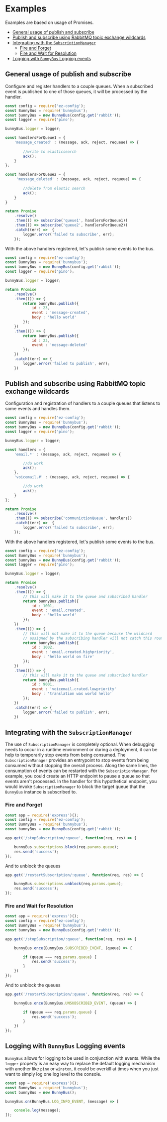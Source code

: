 # Examples

Examples are based on usage of Promises.

<!-- START doctoc generated TOC please keep comment here to allow auto update -->
<!-- DON'T EDIT THIS SECTION, INSTEAD RE-RUN doctoc TO UPDATE -->


- [General usage of publish and subscribe](#general-usage-of-publish-and-subscribe)
- [Publish and subscribe using RabbitMQ topic exchange wildcards](#publish-and-subscribe-using-rabbitmq-topic-exchange-wildcards)
- [Integrating with the `SubscriptionManager`](#integrating-with-the-subscriptionmanager)
  - [Fire and Forget](#fire-and-forget)
  - [Fire and Wait for Resolution](#fire-and-wait-for-resolution)
- [Logging with `BunnyBus` Logging events](#logging-with-bunnybus-logging-events)

<!-- END doctoc generated TOC please keep comment here to allow auto update -->

## General usage of publish and subscribe

Configure and register handlers to a couple queues. When a subscribed event is published to one of those queues, it will be processed by the handler.

```javascript
const config = require('ez-config');
const BunnyBus = require('bunnybus');
const bunnyBus = new BunnyBus(config.get('rabbit'));
const logger = require('pino');

bunnyBus.logger = logger;

const handlersForQueue1 = {
    'message_created' : (message, ack, reject, requeue) => {
        
        //write to elasticsearch
        ack();
    }
};

const handlersForQueue2 = {
     'message_deleted' : (message, ack, reject, requeue) => {
        
        //delete from elastic search
        ack();
    }   
}

return Promise
    .resolve()
    .then(() => subscribe('queue1', handlersForQueue1))
    .then(() => subscribe('queue2', handlersForQueue2))
    .catch((err) =>  {
        logger.error('failed to subscribe', err);
    });
```

With the above handlers registered, let's publish some events to the bus.

```javascript
const config = require('ez-config');
const BunnyBus = require('bunnybus');
const bunnyBus = new BunnyBus(config.get('rabbit'));
const logger = require('pino');

bunnyBus.logger = logger;

return Promise
    .resolve()
    .then(()) => {
        return bunnyBus.publish({
            id : 23,
            event : 'message-created',
            body : 'hello world'
        });
    })
    .then(()) => {
        return bunnyBus.publish({
            id : 23,
            event : 'message-deleted'
        });
    })
    .catch((err) => {
        logger.error('failed to publish', err);
    })
```

## Publish and subscribe using RabbitMQ topic exchange wildcards

Configuration and registration of handlers to a couple queues that listens to some events and handles them.

```javascript
const config = require('ez-config');
const BunnyBus = require('bunnybus');
const bunnyBus = new BunnyBus(config.get('rabbit'));
const logger = require('pino');

bunnyBus.logger = logger;

const handlers = {
    'email.*' : (message, ack, reject, requeue) => {

        //do work
        ack();
    },
    'voicemail.#' : (message, ack, reject, requeue) => {

        //do work
        ack();
    }
};

return Promise
    .resolve()
    .then(() => subscribe('communictionQueue', handlers))
    .catch((err) =>  {
        logger.error('failed to subscribe', err);
    });
```

With the above handlers registered, let's publish some events to the bus.

```javascript
const config = require('ez-config');
const BunnyBus = require('bunnybus');
const bunnyBus = new BunnyBus(config.get('rabbit'));
const logger = require('pino');

bunnyBus.logger = logger;

return Promise
    .resolve()
    .then(()) => {
        // this will make it to the queue and subscribed handler
        return bunnyBus.publish({
            id : 1001,
            event : 'email.created',
            body : 'hello world'
        });
    })
    .then(()) => {
        // this will not make it to the queue because the wildcard
        // assigned by the subscribing handler will not catch this route
        return bunnyBus.publish({
            id : 1002,
            event : 'email.created.highpriority',
            body : 'hello world on fire'
        });
    })
    .then(()) => {
        // this will make it to the queue and subscribed handler
        return bunnyBus.publish({
            id : 9001,
            event : 'voicemail.crated.lowpriority'
            body : 'translation was world hello'
        });
    })
    .catch((err) => {
        logger.error('failed to publish', err);
    })
```

## Integrating with the `SubscriptionManager`

The use of `SubscriptionManager` is completely optional.  When debugging needs to occur in a runtime environment or during a deployment, it can be help to temporarily stop events from being consumed.  The `SubscriptionManager` provides an entrypoint to stop events from being consumed without stopping the overall process.  Along the same lines, the consumption of events can be restarted with the `SubscriptionManager`.  For example, you could create an HTTP endpoint to pause a queue so that events aren't processed. In the handler for this hypothetical endpoint, you would invoke `SubscriptionManager` to block the target queue that the `BunnyBus` instance is subscribed to.

### Fire and Forget

```Javascript
const app = require('express')();
const config = require('ez-config');
const BunnyBus = require('bunnybus');
const bunnyBus = new BunnyBus(config.get('rabbit'));

app.get('/stopSubscription/:queue', function(req, res) => {

    bunnyBus.subscriptions.block(req.params.queue);
    res.send('success');
});
```

And to unblock the queues

```javascript
app.get('/restartSubscription/:queue', function(req, res) => {

    bunnyBus.subscriptions.unblock(req.params.queue);
    res.send('success');
});
```

### Fire and Wait for Resolution

```Javascript
const app = require('express')();
const config = require('ez-config');
const BunnyBus = require('bunnybus');
const bunnyBus = new BunnyBus(config.get('rabbit'));

app.get('/stopSubscription/:queue', function(req, res) => {

    bunnyBus.once(BunnyBus.SUBSCRIBED_EVENT, (queue) => {

        if (queue === req.params.queue) {
            res.send('success');
        }
    })
});
```

And to unblock the queues

```javascript
app.get('/restartSubscription/:queue', function(req, res) => {

    bunnyBus.once(BunnyBus.UNSUBSCRIBED_EVENT, (queue) => {

        if (queue === req.params.queue) {
            res.send('success');
        }
    })
});
```

## Logging with `BunnyBus` Logging events

`BunnyBus` allows for logging to be used in conjunction with events.  While the `logger` property is an easy way to replace the default logging mechanism with another like `pino` or `winston`, it could be overkill at times when you just want to simply log one log level to the console.

```javascript
const app = require('express')();
const BunnyBus = require('bunnybus');
const bunnyBus = new BunnyBus();

bunnyBus.on(BunnyBus.LOG_INFO_EVENT, (message) => [

    console.log(message);
]);
```
